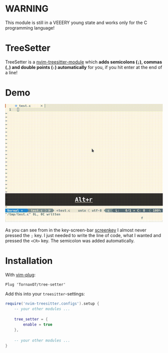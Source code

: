 # WARNING
This module is still in a VEEERY young state and works only for the C
programming language!

# TreeSetter
TreeSetter is a
[nvim-treesitter-module](https://github.com/nvim-treesitter/module-template)
which **adds semicolons (`;`), commas (`,`) and double points (`:`) automatically**
for you, if you hit enter at the end of a line!

# Demo
![demonstration](demo.gif)

As you can see from in the key-screen-bar
[screenkey](https://gitlab.com/screenkey/screenkey) I almost never pressed the
`;` key. I just needed to write the line of code, what I wanted and pressed the
`<CR>` key. The semicolon was added automatically.

# Installation
With [vim-plug](https://github.com/junegunn/vim-plug):

```vim
Plug 'TornaxO7/tree-setter'
```

Add this into your `treesitter`-settings:
```lua
require('nvim-treesitter.configs').setup {
    -- your other modules ...

    tree_setter = {
        enable = true
    },

    -- your other modules ...
}
```
